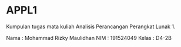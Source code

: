 # APPL1
Kumpulan tugas mata kuliah Analisis Perancangan Perangkat Lunak 1.

Nama  : Mohammad Rizky Maulidhan
NIM   : 191524049
Kelas : D4-2B

